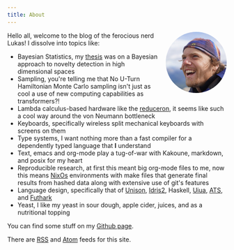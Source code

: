 ```yaml
---
title: About
---
```


<div style="float: right; padding-left: 1em; padding-bottom: 1em; ">
  <img style="border-radius: 50%; max-width: 10em; height: 10em; object-fit: cover;" src="/images/lfschmidt.jpg" alt="It's me!"/>
</div>

Hello all, welcome to the blog of the ferocious nerd Lukas!
I dissolve into topics like:

- Bayesian Statistics, my [thesis](https://uwspace.uwaterloo.ca/handle/10012/19421) was on a Bayesian approach to novelty detection in high dimensional spaces
- Sampling, you're telling me that No U-Turn Hamiltonian Monte Carlo sampling isn't just as cool a use of new computing capabilities as transformers?!
- Lambda calculus-based hardware like the [reduceron](https://www.cs.york.ac.uk/fp/reduceron/), it seems like such a cool way around the von Neumann bottleneck
- Keyboards, specifically wireless split mechanical keyboards with screens on them
- Type systems, I want nothing more than a fast compiler for a dependently typed language that **I** understand
- Text, emacs and org-mode play a tug-of-war with Kakoune, markdown, and posix for my heart
- Reproducible research, at first this meant big org-mode files to me, now this means [NixOs](https://nixos.org/) environments with make files that generate final results from hashed data along with extensive use of git's features
- Language design, specifically that of [Unison](https://www.unison-lang.org/), [Idris2](https://github.com/idris-lang/Idris2), Haskell, [Uiua](https://www.uiua.org/), [ATS](https://www.cs.bu.edu/~hwxi/atslangweb/), and [Futhark](https://futhark-lang.org/)
- Yeast, I like my yeast in sour dough, apple cider, juices, and as a nutritional topping


You can find some stuff on my [Github page](https://github.com/lugarun).

There are [RSS](/rss.xml) and [Atom](/atom.xml) feeds for this site.
